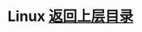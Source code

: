 # Linux                                                                                        [返回上层目录](../README.md)